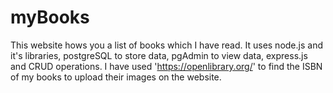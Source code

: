 # myBooks
This website hows you a list of books which I have read. It uses node.js and it's libraries, postgreSQL to store data, pgAdmin to view data, express.js and CRUD operations.
I have used 'https://openlibrary.org/' to find the ISBN of my books to upload their images on the website.
